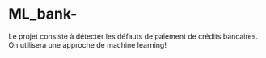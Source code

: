 # ML_bank-
Le projet consiste à détecter les défauts de paiement de crédits bancaires. On utilisera une approche de machine learning! 
